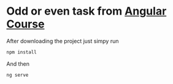 # Odd or even task from [Angular Course](https://www.udemy.com/course/the-complete-guide-to-angular-2/) 

After downloading the project just simpy run 

```bash
npm install
```

And then

```bash
ng serve
```
